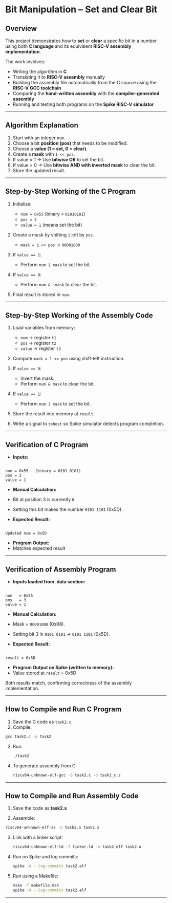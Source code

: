 # Bit Manipulation – Set and Clear Bit  

## Overview  
This project demonstrates how to **set** or **clear** a specific bit in a number using both **C language** and its equivalent **RISC-V assembly implementation**.  

The work involves:  
- Writing the algorithm in **C**  
- Translating it to **RISC-V assembly** manually  
- Building the assembly file automatically from the C source using the **RISC-V GCC toolchain**  
- Comparing the **hand-written assembly** with the **compiler-generated assembly**  
- Running and testing both programs on the **Spike RISC-V simulator**  

---

## Algorithm Explanation  

1. Start with an integer `num`.  
2. Choose a bit **position (pos)** that needs to be modified.  
3. Choose a **value (1 = set, 0 = clear)**.  
4. Create a **mask** with `1 << pos`.  
5. If value = 1 → Use **bitwise OR** to set the bit.  
6. If value = 0 → Use **bitwise AND with inverted mask** to clear the bit.  
7. Store the updated result.  

---

## Step-by-Step Working of the C Program  

1. Initialize:  
   - `num = 0x55` (binary = `01010101`)  
   - `pos = 3`  
   - `value = 1` (means set the bit)  

2. Create a mask by shifting `1` left by `pos`.  
   - `mask = 1 << pos` → `00001000`  

3. If `value == 1`:  
   - Perform `num | mask` to set the bit.  

4. If `value == 0`:  
   - Perform `num & ~mask` to clear the bit.  

5. Final result is stored in `num`.  

---

## Step-by-Step Working of the Assembly Code  

1. Load variables from memory:  
   - `num` → register `t1`  
   - `pos` → register `t2`  
   - `value` → register `t3`  

2. Compute `mask = 1 << pos` using shift-left instruction.  

3. If `value == 0`:  
   - Invert the mask.  
   - Perform `num & mask` to clear the bit.  

4. If `value == 1`:  
   - Perform `num | mask` to set the bit.  

5. Store the result into memory at `result`.  

6. Write a signal to `tohost` so Spike simulator detects program completion.  

---

## Verification of C Program  

- **Inputs:**  
```

num = 0x55   (binary = 0101 0101)
pos = 3
value = 1

```

- **Manual Calculation:**  
- Bit at position 3 is currently `0`.  
- Setting this bit makes the number `0101 1101` (0x5D).  

- **Expected Result:**  
```

Updated num = 0x5D

```

- **Program Output:**  
- Matches expected result  

---

## Verification of Assembly Program  

- **Inputs loaded from .data section:**  
```

num   = 0x55
pos   = 3
value = 1

```

- **Manual Calculation:**  
- Mask = `00001000` (0x08).  
- Setting bit 3 in `0101 0101` → `0101 1101` (0x5D).  

- **Expected Result:**  
```

result = 0x5D

````

- **Program Output on Spike (written to memory):**  
- Value stored at `result` = 0x5D  

Both results match, confirming correctness of the assembly implementation.  

---

## How to Compile and Run C Program  

1. Save the C code as `task2.c`.  
2. Compile:  
 ```bash
 gcc task2.c -o task2
````

3. Run:

   ```bash
   ./task2
   ```
4. To generate assembly from C:

   ```bash
   riscv64-unknown-elf-gcc -S task2.c -o task2_c.s
   ```

---
## How to Compile and Run Assembly Code

1. Save the code as **task2.s**  

2. Assemble:  
 ```bash
 riscv64-unknown-elf-as -o task2.o task2.s
````

3. Link with a linker script:

   ```bash
   riscv64-unknown-elf-ld -T linker.ld -o task2.elf task2.o
   ```

4. Run on Spike and log commits:

   ```bash
   spike -d --log-commits task2.elf
   ```

5. Run using a Makefile:

   ```bash
   make -f makefile.mak
   spike -d --log-commits task2.elf
   ```

---